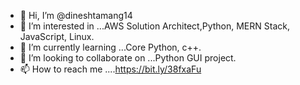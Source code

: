 - 👋 Hi, I’m @dineshtamang14
- 👀 I’m interested in ...AWS Solution Architect,Python, MERN Stack, JavaScript, Linux.
- 🌱 I’m currently learning ...Core Python, c++.
- 💞️ I’m looking to collaborate on ...Python GUI project.
- 📫 How to reach me ....https://bit.ly/38fxaFu

<!---
dineshtamang14/dineshtamang14 is a ✨ special ✨ repository because its `README.md` (this file) appears on your GitHub profile.
You can click the Preview link to take a look at your changes.
--->
